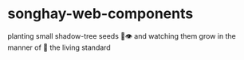 # songhay-web-components
planting small shadow-tree seeds 🌱👁 and watching them grow in the manner of 🦉 the living standard
